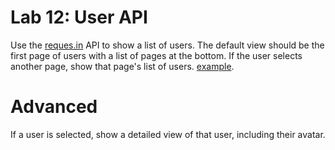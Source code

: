 
# Lab 12: User API

Use the [reques.in](https://reqres.in/) API to show a list of users. The default view should be the first page of users with a list of pages at the bottom. If the user selects another page, show that page's list of users. [example](https://raw.githubusercontent.com/PdxCodeGuild/PythonFullStack/master/3_JavaScript/resources/formatted-cards.png).


# Advanced

If a user is selected, show a detailed view of that user, including their avatar.